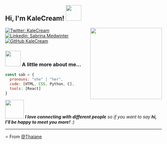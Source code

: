 <h2> Hi, I'm KaleCream! <img src="https://media.giphy.com/media/mGcNjsfWAjY5AEZNw6/giphy.gif" width="50"></h2>
<img align='right' src="https://media.giphy.com/media/ieyl9zmCjO4b4t6qoY/giphy.gif" width="230">


[![Twitter: KaleCream](https://img.shields.io/twitter/follow/KaleCream?style=social)](https://twitter.com/KaleCream)
[![Linkedin: Sabrina Medwinter](https://img.shields.io/badge/-thaianebraga-blue?style=flat-square&logo=Linkedin&logoColor=white&link=https://www.linkedin.com/in/medwinter/)](https://www.linkedin.com/in/medwinter/)
[![GitHub KaleCream](https://img.shields.io/github/followers/KaleCream?label=follow&style=social)](https://github.com/KaleCream)


### <img src="https://media.giphy.com/media/VgCDAzcKvsR6OM0uWg/giphy.gif" width="50"> A little more about me...  

```javascript
const sab = {
  pronouns: "she" | "her",
  code: [HTML, CSS, Python, C],
  tools: [React]
}
```

<img src="https://media.giphy.com/media/LnQjpWaON8nhr21vNW/giphy.gif" width="60"> <em><b>I love connecting with different people</b> so if you want to say <b>hi, I'll be happy to meet you more!</b> :)</em>

---

⭐️ From [@Thaiane](https://github.com/Thaiane)
